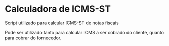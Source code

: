 # Calculadora de ICMS-ST
Script utilizado para calcular ICMS-ST de notas fiscais

Pode ser utilizado tanto para calcular ICMS a ser cobrado do cliente, quanto para cobrar do fornecedor.
